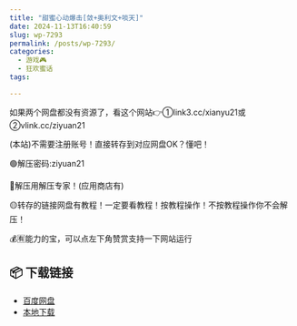 ```yaml
---
title: "甜蜜心动爆击[敛+奥利文+啖天]"
date: 2024-11-13T16:40:59
slug: wp-7293
permalink: /posts/wp-7293/
categories:
  - 游戏🎮
  - 狂欢蜜话
tags:

---
```


如果两个网盘都没有资源了，看这个网站👉①link3.cc/xianyu21或②vlink.cc/ziyuan21

(本站)不需要注册账号！直接转存到对应网盘OK？懂吧！

🟢解压密码:ziyuan21

🔵解压用解压专家！(应用商店有)

🟡转存的链接网盘有教程！一定要看教程！按教程操作！不按教程操作你不会解压！

💰🈶能力的宝，可以点左下角赞赏支持一下网站运行

## 📦 下载链接
- [百度网盘](https://blziyuan21.com/pay-download/7293?key=07baf2be73&down_id=0)
- [本地下载](https://blziyuan21.com/pay-download/7293?key=07baf2be73&down_id=1)

